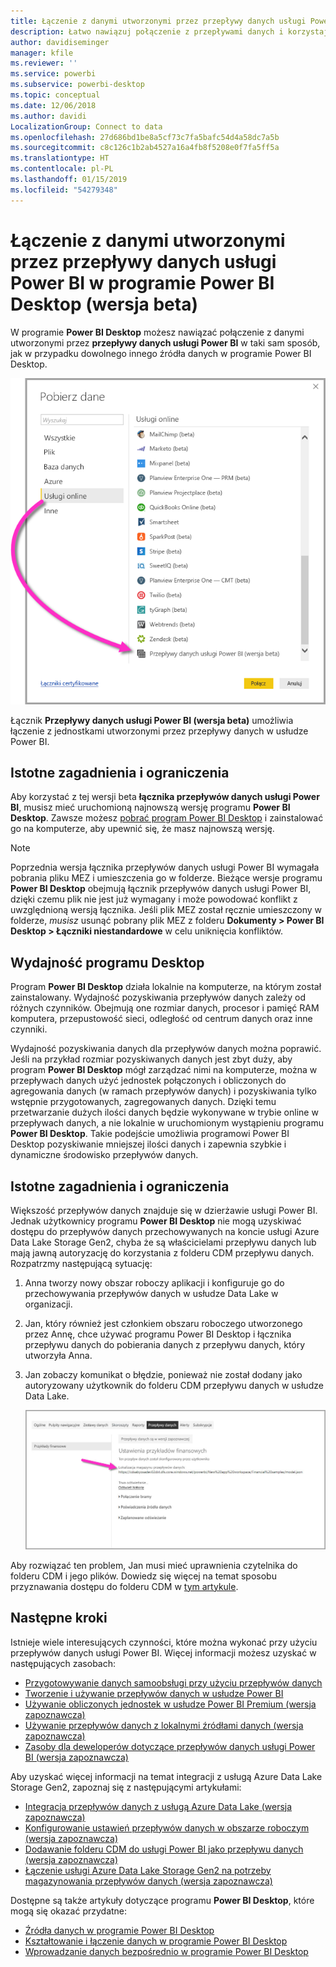 ```yaml
---
title: Łączenie z danymi utworzonymi przez przepływy danych usługi Power BI w programie Power BI Desktop (wersja beta)
description: Łatwo nawiązuj połączenie z przepływami danych i korzystaj z nich w programie Power BI Desktop
author: davidiseminger
manager: kfile
ms.reviewer: ''
ms.service: powerbi
ms.subservice: powerbi-desktop
ms.topic: conceptual
ms.date: 12/06/2018
ms.author: davidi
LocalizationGroup: Connect to data
ms.openlocfilehash: 27d686bd1be8a5cf73c7fa5bafc54d4a58dc7a5b
ms.sourcegitcommit: c8c126c1b2ab4527a16a4fb8f5208e0f7fa5ff5a
ms.translationtype: HT
ms.contentlocale: pl-PL
ms.lasthandoff: 01/15/2019
ms.locfileid: "54279348"
---
```

# <a name="connect-to-data-created-by-power-bi-dataflows-in-power-bi-desktop-beta"></a>Łączenie z danymi utworzonymi przez przepływy danych usługi Power BI w programie Power BI Desktop (wersja beta)
W programie **Power BI Desktop** możesz nawiązać połączenie z danymi utworzonymi przez **przepływy danych usługi Power BI** w taki sam sposób, jak w przypadku dowolnego innego źródła danych w programie Power BI Desktop.

![Łączenie się z przepływami danych](media/desktop-connect-dataflows/connect-dataflows_01.png)

Łącznik **Przepływy danych usługi Power BI (wersja beta)** umożliwia łączenie z jednostkami utworzonymi przez przepływy danych w usłudze Power BI. 

## <a name="considerations-and-limitations"></a>Istotne zagadnienia i ograniczenia

Aby korzystać z tej wersji beta **łącznika przepływów danych usługi Power BI**, musisz mieć uruchomioną najnowszą wersję programu **Power BI Desktop**. Zawsze możesz [pobrać program Power BI Desktop](desktop-get-the-desktop.md) i zainstalować go na komputerze, aby upewnić się, że masz najnowszą wersję.  

> [!NOTE]
> Poprzednia wersja łącznika przepływów danych usługi Power BI wymagała pobrania pliku MEZ i umieszczenia go w folderze. Bieżące wersje programu **Power BI Desktop** obejmują łącznik przepływów danych usługi Power BI, dzięki czemu plik nie jest już wymagany i może powodować konflikt z uwzględnioną wersją łącznika. Jeśli plik MEZ został ręcznie umieszczony w folderze, *musisz* usunąć pobrany plik MEZ z folderu **Dokumenty > Power BI Desktop > Łączniki niestandardowe** w celu uniknięcia konfliktów. 

## <a name="desktop-performance"></a>Wydajność programu Desktop
Program **Power BI Desktop** działa lokalnie na komputerze, na którym został zainstalowany. Wydajność pozyskiwania przepływów danych zależy od różnych czynników. Obejmują one rozmiar danych, procesor i pamięć RAM komputera, przepustowość sieci, odległość od centrum danych oraz inne czynniki.

Wydajność pozyskiwania danych dla przepływów danych można poprawić. Jeśli na przykład rozmiar pozyskiwanych danych jest zbyt duży, aby program **Power BI Desktop** mógł zarządzać nimi na komputerze, można w przepływach danych użyć jednostek połączonych i obliczonych do agregowania danych (w ramach przepływów danych) i pozyskiwania tylko wstępnie przygotowanych, zagregowanych danych. Dzięki temu przetwarzanie dużych ilości danych będzie wykonywane w trybie online w przepływach danych, a nie lokalnie w uruchomionym wystąpieniu programu **Power BI Desktop**. Takie podejście umożliwia programowi Power BI Desktop pozyskiwanie mniejszej ilości danych i zapewnia szybkie i dynamiczne środowisko przepływów danych.

## <a name="considerations-and-limitations"></a>Istotne zagadnienia i ograniczenia

Większość przepływów danych znajduje się w dzierżawie usługi Power BI. Jednak użytkownicy programu **Power BI Desktop** nie mogą uzyskiwać dostępu do przepływów danych przechowywanych na koncie usługi Azure Data Lake Storage Gen2, chyba że są właścicielami przepływu danych lub mają jawną autoryzację do korzystania z folderu CDM przepływu danych. Rozpatrzmy następującą sytuację:

1.  Anna tworzy nowy obszar roboczy aplikacji i konfiguruje go do przechowywania przepływów danych w usłudze Data Lake w organizacji.
2.  Jan, który również jest członkiem obszaru roboczego utworzonego przez Annę, chce używać programu Power BI Desktop i łącznika przepływu danych do pobierania danych z przepływu danych, który utworzyła Anna.
3.  Jan zobaczy komunikat o błędzie, ponieważ nie został dodany jako autoryzowany użytkownik do folderu CDM przepływu danych w usłudze Data Lake.

    ![Błąd podczas próby użycia przepływu danych](media/service-dataflows-configure-workspace-storage-settings/dataflow-storage-settings_08.jpg)

Aby rozwiązać ten problem, Jan musi mieć uprawnienia czytelnika do folderu CDM i jego plików. Dowiedz się więcej na temat sposobu przyznawania dostępu do folderu CDM w [tym artykule](https://go.microsoft.com/fwlink/?linkid=2029121).




## <a name="next-steps"></a>Następne kroki
Istnieje wiele interesujących czynności, które można wykonać przy użyciu przepływów danych usługi Power BI. Więcej informacji możesz uzyskać w następujących zasobach:

* [Przygotowywanie danych samoobsługi przy użyciu przepływów danych](service-dataflows-overview.md)
* [Tworzenie i używanie przepływów danych w usłudze Power BI](service-dataflows-create-use.md)
* [Używanie obliczonych jednostek w usłudze Power BI Premium (wersja zapoznawcza)](service-dataflows-computed-entities-premium.md)
* [Używanie przepływów danych z lokalnymi źródłami danych (wersja zapoznawcza)](service-dataflows-on-premises-gateways.md)
* [Zasoby dla deweloperów dotyczące przepływów danych usługi Power BI (wersja zapoznawcza)](service-dataflows-developer-resources.md)

Aby uzyskać więcej informacji na temat integracji z usługą Azure Data Lake Storage Gen2, zapoznaj się z następującymi artykułami:

* [Integracja przepływów danych z usługą Azure Data Lake (wersja zapoznawcza)](service-dataflows-azure-data-lake-integration.md)
* [Konfigurowanie ustawień przepływów danych w obszarze roboczym (wersja zapoznawcza)](service-dataflows-configure-workspace-storage-settings.md)
* [Dodawanie folderu CDM do usługi Power BI jako przepływu danych (wersja zapoznawcza)](service-dataflows-add-cdm-folder.md)
* [Łączenie usługi Azure Data Lake Storage Gen2 na potrzeby magazynowania przepływów danych (wersja zapoznawcza)](service-dataflows-connect-azure-data-lake-storage-gen2.md)

Dostępne są także artykuły dotyczące programu **Power BI Desktop**, które mogą się okazać przydatne:

* [Źródła danych w programie Power BI Desktop](desktop-data-sources.md)
* [Kształtowanie i łączenie danych w programie Power BI Desktop](desktop-shape-and-combine-data.md)
* [Wprowadzanie danych bezpośrednio w programie Power BI Desktop](desktop-enter-data-directly-into-desktop.md)   

